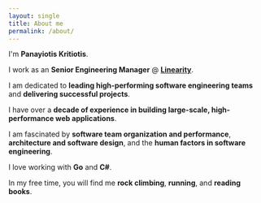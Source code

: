```yaml
---
layout: single
title: About me
permalink: /about/
---
```

I'm **Panayiotis Kritiotis**.

I work as an **Senior Engineering Manager** @ **[Linearity](https://www.linearity.io/)**.

I am dedicated to **leading high-performing software engineering teams** and **delivering successful projects**.

I have over a **decade of experience in building large-scale, high-performance web applications**.

I am fascinated by **software team organization and performance**, **architecture and software design**, and the **human factors in software engineering**.

I love working with **Go** and **C#**.

In my free time, you will find me **rock climbing**, **running**, and **reading books**.